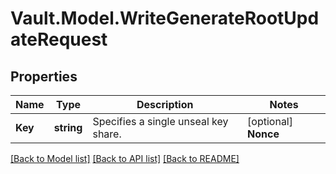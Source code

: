 # Vault.Model.WriteGenerateRootUpdateRequest

## Properties

Name | Type | Description | Notes
------------ | ------------- | ------------- | -------------
**Key** | **string** | Specifies a single unseal key share. | [optional] **Nonce** | **string** | Specifies the nonce of the attempt. | [optional] 

[[Back to Model list]](../README.md#documentation-for-models) [[Back to API list]](../README.md#documentation-for-api-endpoints) [[Back to README]](../README.md)

